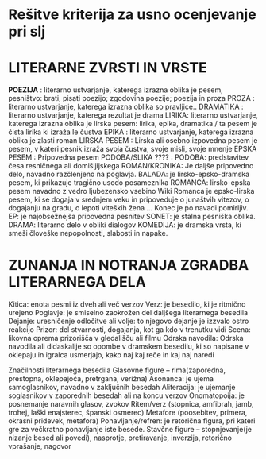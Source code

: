 # Rešitve kriterija za usno ocenjevanje pri slj 

# LITERARNE ZVRSTI IN VRSTE

**POEZIJA** :   literarno ustvarjanje, katerega izrazna oblika je pesem, pesništvo: brati, pisati poezijo; zgodovina poezije; poezija in proza
PROZA : literarno ustvarjanje, katerega izrazna oblika so pravljice..
DRAMATIKA : literarno ustvarjanje, katerega rezultat je drama
LIRIKA: literarno ustvarjanje, katerega izrazna oblika je lirska pesem: lirika, epika, dramatika / ta pesem je čista lirika ki izraža le čustva
EPIKA : literarno ustvarjanje, katerega izrazna oblika je zlasti roman
LIRSKA PESEM : Lirska ali osebno:izpovedna pesem je pesem, v kateri pesnik izraža svoja čustva, svoje misli, svoje mnenje
EPSKA PESEM : Pripovedna pesem
PODOBA/SLIKA ???? : PODOBA: predstavitev česa resničnega ali domišljijskega 
ROMAN/KRONIKA: Je daljše pripovedno delo, navadno razčlenjeno na poglavja.
BALADA: je lirsko-epsko-dramska pesem, ki prikazuje tragično usodo posameznika
ROMANCA: lirsko-epska pesem navadno z vedro ljubezensko vsebino
Wiki Romanca je epsko-lirska pesem, ki se dogaja v srednjem veku in pripoveduje o junaštvih vitezov, o dogajanju na gradu, o lepoti viteških žena ... Konec je po navadi pomirljiv.
EP: je najobsežnejša pripovedna pesnitev
SONET: je stalna pesniška oblika.
DRAMA: literarno delo v obliki dialogov
KOMEDIJA: je dramska vrsta, ki smeši človeške nepopolnosti, slabosti in napake.









# ZUNANJA IN NOTRANJA ZGRADBA LITERARNEGA DELA

Kitica: enota pesmi iz dveh ali več verzov
Verz: je besedilo, ki je ritmično urejeno
Poglavje: je smiselno zaokrožen del daljšega literarnega besedila
Dejanje: uresničenje odločitve ali volje: to njegovo dejanje je izzvalo ostro reakcijo
Prizor: del stvarnosti, dogajanja, kot ga kdo v trenutku vidi
Scena: likovna oprema prizorišča v gledališču ali filmu
Odrska navodila: Odrska navodila ali didaskalije so opombe v dramskem besedilu, ki so napisane v oklepaju in igralca usmerjajo, kako naj kaj reče in kaj naj naredi

Značilnosti literarnega besedila
Glasovne figure – rima(zaporedna, prestopna, oklepajoča, pretrgana, verižna)
Asonanca: je ujema samoglasnikov, navadno v zaključnih besedah
Aliteracija: je ujemanje soglasnikov v zaporednih besedah ali na koncu verzov
Onomatopoija: je posnemanje naravnih glasov, zvokov
Ritem/verz (stopnica, amfibrah, jamb, trohej, laški enajsterec, španski osmerec)
Metafore (poosebitev, primera, okrasni pridevek, metafora)
Ponavljanje/refren: je retorična figura, pri kateri gre za večkratno ponavljanje iste besede.
Stavčne figure – stopnjevanje(je nizanje besed ali povedi), nasprotje, pretiravanje, inverzija, retorično  vprašanje, nagovor

